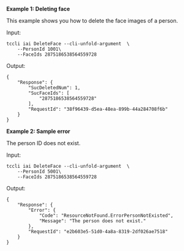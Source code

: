 **Example 1: Deleting face**

This example shows you how to delete the face images of a person.

Input: 

```
tccli iai DeleteFace --cli-unfold-argument  \
    --PersonId 1001\
    --FaceIds 2875186538564559728
```

Output: 
```
{
    "Response": {
        "SucDeletedNum": 1,
        "SucFaceIds": [
            "2875186538564559728"
        ],
        "RequestId": "38f96439-d5ea-48ea-899b-44a284708f6b"
    }
}
```

**Example 2: Sample error**

The person ID does not exist.

Input: 

```
tccli iai DeleteFace --cli-unfold-argument  \
    --PersonId 5001\
    --FaceIds 2875186538564559728
```

Output: 
```
{
    "Response": {
        "Error": {
            "Code": "ResourceNotFound.ErrorPersonNotExisted",
            "Message": "The person does not exist."
        },
        "RequestId": "e2b603e5-51d0-4a8a-8319-2df026ae7518"
    }
}
```

